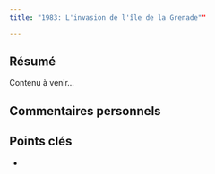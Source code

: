 ```yaml
---
title: "1983: L'invasion de l'île de la Grenade""

---
```


## Résumé
Contenu à venir…

## Commentaires personnels

## Points clés
- 

